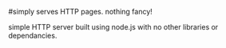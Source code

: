 #simply serves HTTP pages. nothing fancy!

simple HTTP server built using node.js with no other libraries or dependancies.
